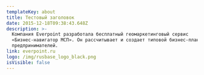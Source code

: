 ```yaml
---
templateKey: about
title: Тестовый заголовок
date: 2015-12-18T09:38:43.648Z
description: >-
  Компания Everpoint разработала бесплатный геомаркетинговый сервис
  «Бизнес-навигатор МСП». Он рассчитывает и создает типовой бизнес-план для
  предпринимателей.
link: everpoint.ru
logo: /img/rusbase_logo_black.png
isVisible: false
---
```


